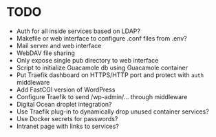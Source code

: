 # TODO

- Auth for all inside services based on LDAP?
- Makefile or web interface to configure .conf files from .env?
- Mail server and web interface
- WebDAV file sharing
- Only expose single pub directory to web interface
- Script to initialize Guacamole db using Guacamole container
- Put Traefik dashboard on HTTPS/HTTP port and protect with `auth` middleware
- Add FastCGI version of WordPress
- Configure Traefik to send /wp-admin/... through middleware
- Digital Ocean droplet integration?
- Use Traefik plug-in to dynamically drop unused container services?
- Use Docker secrets for passwords?
- Intranet page with links to services?

